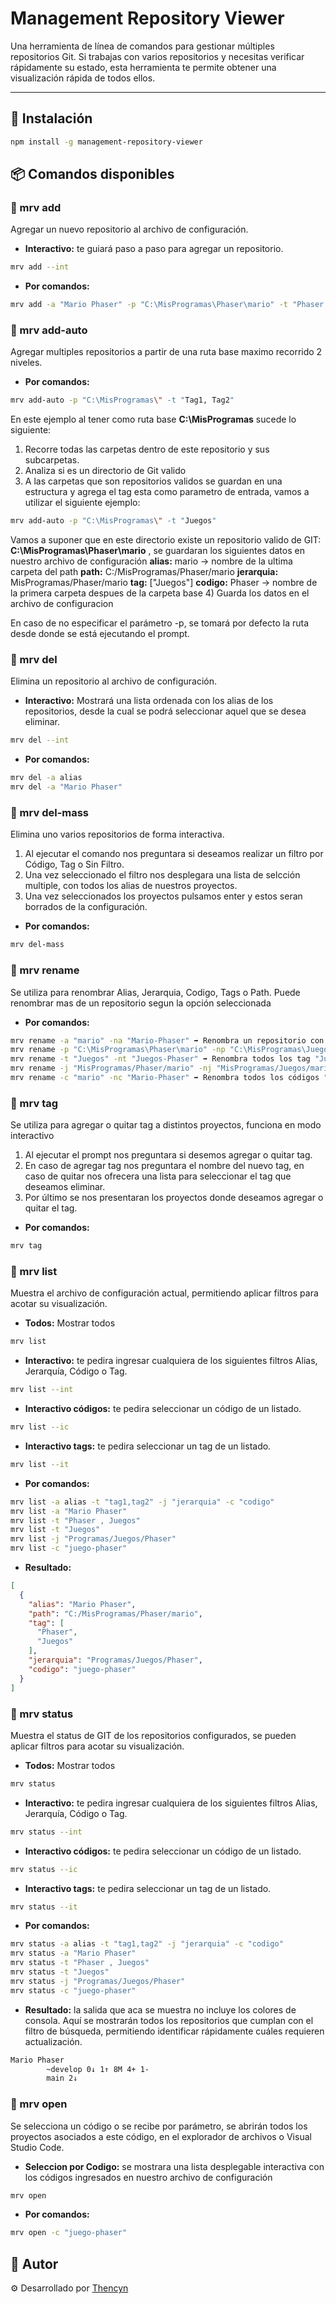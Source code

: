 # Management Repository Viewer

Una herramienta de línea de comandos para gestionar múltiples repositorios Git. Si trabajas con varios repositorios y necesitas verificar rápidamente su estado, esta herramienta te permite obtener una visualización rápida de todos ellos.

---

## 🚀 Instalación

```sh
npm install -g management-repository-viewer
```




## 📦 Comandos disponibles

### 🔹 mrv add
Agregar un nuevo repositorio al archivo de configuración.

- **Interactivo:** te guiará paso a paso para agregar un repositorio.
```sh
mrv add --int
```

- **Por comandos:**
```sh
mrv add -a "Mario Phaser" -p "C:\MisProgramas\Phaser\mario" -t "Phaser , Juegos" -j "Programas/Juegos/Phaser" -c "juego-phaser"
```



### 🔹 mrv add-auto
Agregar multiples repositorios a partir de una ruta base maximo recorrido 2 niveles.

- **Por comandos:**
```sh
mrv add-auto -p "C:\MisProgramas\" -t "Tag1, Tag2"
```
En este ejemplo al tener como ruta base **C:\MisProgramas** sucede lo siguiente:
1) Recorre todas las carpetas dentro de este repositorio y sus subcarpetas.
2) Analiza si es un directorio de Git valido
3) A las carpetas que son repositorios validos se guardan en una estructura y agrega el tag esta como parametro de entrada, vamos a utilizar el siguiente ejemplo:
```sh
mrv add-auto -p "C:\MisProgramas\" -t "Juegos"
```
Vamos a suponer que en este directorio existe un repositorio valido de GIT: **C:\MisProgramas\Phaser\mario** , se guardaran los siguientes datos en nuestro archivo de configuración
  **alias:** mario  $\rightarrow$ nombre de la ultima carpeta del path
  **path:** C:/MisProgramas/Phaser/mario
  **jerarquia:** MisProgramas/Phaser/mario
  **tag:** ["Juegos"]
  **codigo:** Phaser $\rightarrow$ nombre de la primera carpeta despues de la carpeta base
4) Guarda los datos en el archivo de configuracion

En caso de no especificar el parámetro -p, se tomará por defecto la ruta desde donde se está ejecutando el prompt.


### 🔹 mrv del
Elimina un repositorio al archivo de configuración.

- **Interactivo:** Mostrará una lista ordenada con los alias de los repositorios, desde la cual se podrá seleccionar aquel que se desea eliminar.
```sh
mrv del --int 
```

- **Por comandos:**
```sh
mrv del -a alias
mrv del -a "Mario Phaser"
```



### 🔹 mrv del-mass
Elimina uno varios repositorios de forma interactiva.
1) Al ejecutar el comando nos preguntara si deseamos realizar un filtro por Código, Tag o Sin Filtro.
2) Una vez seleccionado el filtro nos desplegara una lista de selcción multiple, con todos los alias de nuestros proyectos.
3) Una vez seleccionados los proyectos pulsamos enter y estos seran borrados de la configuración.

- **Por comandos:**
```sh
mrv del-mass
```



### 🔹 mrv rename
Se utiliza para renombrar Alias, Jerarquia, Codigo, Tags o Path. Puede renombrar mas de un repositorio segun la opción seleccionada

- **Por comandos:**
```sh
mrv rename -a "mario" -na "Mario-Phaser" ➡️ Renombra un repositorio con el alias de mario a Mario-Phaser
mrv rename -p "C:\MisProgramas\Phaser\mario" -np "C:\MisProgramas\Juegos\mario" ➡️ Modifica el path de un repositorio
mrv rename -t "Juegos" -nt "Juegos-Phaser" ➡️ Renombra todos los tag "Juegos" que se encuentran en el archivo de configuración por otro tag llamado "Juegos-Phaser"
mrv rename -j "MisProgramas/Phaser/mario" -nj "MisProgramas/Juegos/mario" ➡️ Renombra todas las jerarquias "MisProgramas/Phaser/mario" por "MisProgramas/Juegos/mario"
mrv rename -c "mario" -nc "Mario-Phaser" ➡️ Renombra todos los códigos "mario" por "Mario-Phaser"
```



### 🔹 mrv tag
Se utiliza para agregar o quitar tag a distintos proyectos, funciona en modo interactivo
1) Al ejecutar el prompt nos preguntara si desemos agregar o quitar tag.
2) En caso de agregar tag nos preguntara el nombre del nuevo tag, en caso de quitar nos ofrecera una lista para seleccionar el tag que deseamos eliminar.
3) Por último se nos presentaran los proyectos donde deseamos agregar o quitar el tag.

- **Por comandos:**
```sh
mrv tag
```



### 🔹 mrv list
Muestra el archivo de configuración actual, permitiendo aplicar filtros para acotar su visualización.

- **Todos:** Mostrar todos
```sh
mrv list
```

- **Interactivo:** te pedira ingresar cualquiera de los siguientes filtros Alias, Jerarquía, Código o Tag.
```sh
mrv list --int
```

- **Interactivo códigos:** te pedira seleccionar un código de un listado.
```sh
mrv list --ic
```

- **Interactivo tags:** te pedira seleccionar un tag de un listado.
```sh
mrv list --it
```

- **Por comandos:**
```sh
mrv list -a alias -t "tag1,tag2" -j "jerarquia" -c "codigo"
mrv list -a "Mario Phaser" 
mrv list -t "Phaser , Juegos" 
mrv list -t "Juegos" 
mrv list -j "Programas/Juegos/Phaser" 
mrv list -c "juego-phaser"
```

- **Resultado:**
```json
[
  {
    "alias": "Mario Phaser",
    "path": "C:/MisProgramas/Phaser/mario",
    "tag": [
      "Phaser",
      "Juegos"
    ],
    "jerarquia": "Programas/Juegos/Phaser",
    "codigo": "juego-phaser"
  }
]
```



### 🔹 mrv status
Muestra el status de GIT de los repositorios configurados, se pueden aplicar filtros para acotar su visualización.

- **Todos:** Mostrar todos
```sh
mrv status
```

- **Interactivo:** te pedira ingresar cualquiera de los siguientes filtros Alias, Jerarquía, Código o Tag.
```sh
mrv status --int
```

- **Interactivo códigos:** te pedira seleccionar un código de un listado.
```sh
mrv status --ic
```

- **Interactivo tags:** te pedira seleccionar un tag de un listado.
```sh
mrv status --it
```

- **Por comandos:**
```sh
mrv status -a alias -t "tag1,tag2" -j "jerarquia" -c "codigo"
mrv status -a "Mario Phaser" 
mrv status -t "Phaser , Juegos" 
mrv status -t "Juegos" 
mrv status -j "Programas/Juegos/Phaser" 
mrv status -c "juego-phaser"
```

- **Resultado:** la salida que aca se muestra no incluye los colores de consola. Aquí se mostrarán todos los repositorios que cumplan con el filtro de búsqueda, permitiendo identificar rápidamente cuáles requieren actualización.
```sh
Mario Phaser
        ~develop 0↓ 1↑ 8M 4+ 1-
        main 2↓
```



### 🔹 mrv open
Se selecciona un código o se recibe por parámetro, se abrirán todos los proyectos asociados a este código, en el explorador de archivos o Visual Studio Code.

- **Seleccion por Codigo:** se mostrara una lista desplegable interactiva con los códigos ingresados en nuestro archivo de configuración
```sh
mrv open
```

- **Por comandos:**
```sh
mrv open -c "juego-phaser"
```




## 🧠 Autor

⚙️ Desarrollado por [Thencyn](https://github.com/thencyn)